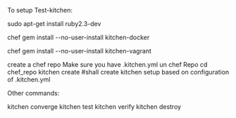 To setup Test-kitchen:

sudo apt-get install ruby2.3-dev

chef gem install --no-user-install kitchen-docker

chef gem install --no-user-install kitchen-vagrant

create a chef repo
Make sure you have .kitchen.yml un chef Repo
cd chef_repo
kitchen create   #shall create kitchen setup based on configuration of .kitchen.yml

Other commands:

kitchen converge
kitchen test
kitchen verify
kitchen destroy
